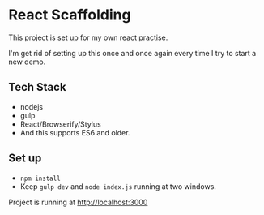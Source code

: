 # React Scaffolding

This project is set up for my own react practise.

I'm get rid of setting up this once and once again every time I try to start a new demo.

## Tech Stack

- nodejs
- gulp
- React/Browserify/Stylus
- And this supports ES6 and older.

## Set up

- `npm install`
- Keep `gulp dev` and `node index.js` running at two windows.

Project is running at [http://localhost:3000](http://localhost:3000)


